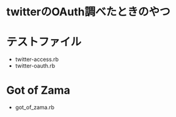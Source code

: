 # twitterのOAuth調べたときのやつ

# テストファイル
- twitter-access.rb
- twitter-oauth.rb

# Got of Zama
- got_of_zama.rb
